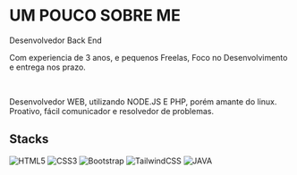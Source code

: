 <H1>UM POUCO SOBRE ME</H1>

<p>Desenvolvedor Back End</p>
<p>Com experiencia de 3 anos, e pequenos Freelas, Foco no Desenvolvimento e entrega nos prazo.</p>
<br />
<p>Desenvolvedor WEB, utilizando NODE.JS E PHP, porém amante do linux. Proativo, fácil comunicador e resolvedor de problemas.</p>

<h2>Stacks</h2>

![HTML5](https://img.shields.io/badge/HTML5-000?style=for-the-badge&logo=html5)
![CSS3](https://img.shields.io/badge/CSS3-000?style=for-the-badge&logo=css3&logoColor=02A9FF)
![Bootstrap](https://img.shields.io/badge/Bootstrap-000?style=for-the-badge&logo=bootstrap)
![TailwindCSS](https://img.shields.io/badge/TailwindCSS-000?style=for-the-badge&logo=tailwind-css)
![JAVA](https://img.shields.io/badge/JAVA6-000?style=for-the-badge&logo=java6)
